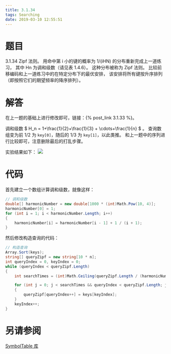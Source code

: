 ```yaml
---
title: 3.1.34
tags: Searching
date: 2019-03-10 12:55:51
---
```


# 题目

3.1.34
Zipf 法则。
用命中第 i 小的键的概率为 1/(iHN) 的分布重新完成上一道练习，
其中 Hn 为调和级数（请见表 1.4.6）。
这种分布被称为 Zipf 法则。
比较前移编码和上一道练习中的在特定分布下的最优安排，
该安排将所有键按升序排列（即按照它们的期望频率的降序排列）。

# 解答

在上一题的基础上进行修改即可，链接：{% post_link 3.1.33 %}。

调和级数 $ H_n = 1+\frac{1}{2}+\frac{1}{3} + \cdots+\frac{1}{n} $ 。
查询数组变为前 1/2 为 `key[0]`，随后的 1/3 为 `key[1]`，以此类推。
和上一题中的序列进行比较即可，注意删除最后的打乱步骤。

实验结果如下：
![](./1.png)



# 代码

首先建立一个数组计算调和级数，就像这样：

```csharp
// 调和级数
double[] harmonicNumber = new double[1000 * (int)Math.Pow(10, 4)];
harmonicNumber[0] = 1;
for (int i = 1; i < harmonicNumber.Length; i++)
{
    harmonicNumber[i] = harmonicNumber[i - 1] + 1 / (i + 1);
}
```

然后修改构造查询的代码：

```csharp
// 构造查询
Array.Sort(keys);
string[] queryZipf = new string[10 * n];
int queryIndex = 0, keyIndex = 0;
while (queryIndex < queryZipf.Length)
{
    int searchTimes = (int)Math.Ceiling(queryZipf.Length / (harmonicNumber[keyIndex + 1] * (i + 1)));

    for (int j = 0; j < searchTimes && queryIndex < queryZipf.Length; j++)
    {
        queryZipf[queryIndex++] = keys[keyIndex];
    }
    keyIndex++;
}
```

# 另请参阅

[SymbolTable 库](https://alg4.ikesnowy.com/docs/api/SymbolTable.html)